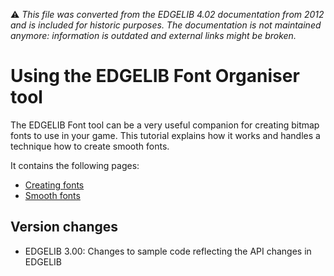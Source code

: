 :warning: _This file was converted from the EDGELIB 4.02 documentation from 2012 and is included for historic purposes. The documentation is not maintained anymore: information is outdated and external links might be broken._

# Using the EDGELIB Font Organiser tool

The EDGELIB Font tool can be a very useful companion for creating bitmap fonts to use in your game. This tutorial explains how it works and handles a technique how to create smooth fonts.

It contains the following pages:

* [Creating fonts](tutorials_fonttool_creatingfonts.md)
* [Smooth fonts](tutorials_fonttool_smoothfonts.md)

## Version changes
- EDGELIB 3.00: Changes to sample code reflecting the API changes in EDGELIB

